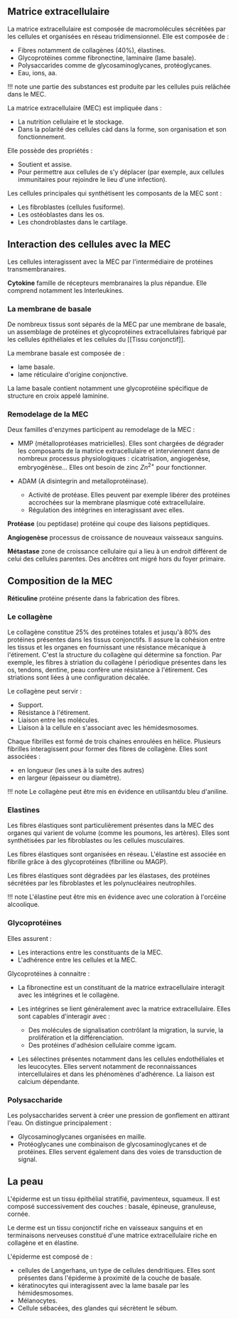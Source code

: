 ## Matrice extracellulaire

La matrice extracellulaire est composée de macromolécules sécrétées par les cellules et organisées en réseau tridimensionnel. Elle est composée de :

* Fibres notamment de collagènes (40%), élastines.
* Glycoprotéines comme fibronectine, laminaire (lame basale).
* Polysaccarides comme de glycosaminoglycanes, protéoglycanes.
* Eau, ions, aa.

!!! note
    une partie des substances est produite par les cellules puis relâchée dans le MEC.

La matrice extracellulaire (MEC) est impliquée dans :

* La nutrition cellulaire et le stockage.
* Dans la polarité des cellules càd dans la forme, son organisation et son fonctionnement.

Elle possède des propriétés :

* Soutient et assise.
* Pour permettre aux cellules de s'y déplacer (par exemple, aux cellules immunitaires pour rejoindre le lieu d'une infection).

Les cellules principales qui synthétisent les composants de la MEC sont :

* Les fibroblastes (cellules fusiforme).
* Les ostéoblastes dans les os.
* Les chondroblastes dans le cartilage.

## Interaction des cellules avec la MEC

Les cellules interagissent avec la MEC par l'intermédiaire de protéines transmembranaires.

__Cytokine__ famille de récepteurs membranaires la plus répandue. Elle comprend notamment les Interleukines.

### La membrane de basale

De nombreux tissus sont séparés de la MEC par une membrane de basale, un assemblage de protéines et glycoprotéines extracellulaires fabriqué par les cellules épithéliales et les cellules du [[Tissu conjonctif]].

La membrane basale est composée de :

* lame basale.
* lame réticulaire d'origine conjonctive.

La lame basale contient notamment une glycoprotéine spécifique de structure en croix appelé laminine.

### Remodelage de la MEC

Deux familles d'enzymes participent au remodelage de la MEC :

* MMP (métalloprotéases matricielles). Elles sont chargées de dégrader les composants de la matrice extracellulaire et interviennent dans de nombreux processus physiologiques : cicatrisation, angiogenèse, embryogénèse... Elles ont besoin de zinc $Zn^{2+}$ pour fonctionner.
* ADAM (A disintegrin and metalloprotéinase).

    * Activité de protéase. Elles peuvent par exemple libérer des protéines accrochées sur la membrane plasmique coté extracellulaire.
    * Régulation des intégrines en interagissant avec elles.

__Protéase__ (ou peptidase) protéine qui coupe des liaisons peptidiques.

__Angiogenèse__ processus de croissance de nouveaux vaisseaux sanguins.

__Métastase__ zone de croissance cellulaire qui a lieu à un endroit différent de celui des cellules parentes. Des ancêtres ont migré hors du foyer primaire.

## Composition de la MEC

__Réticuline__ protéine présente dans la fabrication des fibres.
### Le collagène

Le collagène constitue 25% des protéines totales et jusqu'à 80% des protéines présentes dans les tissus conjonctifs. Il assure la cohésion entre les tissus et les organes en fournissant une résistance mécanique à l'étirement. C'est la structure du collagène qui détermine sa fonction. Par exemple, les fibres à striation du collagène I périodique présentes dans les os, tendons, dentine, peau confère une résistance à l'étirement. Ces striations sont liées à une configuration décalée.

Le collagène peut servir :

* Support.
* Résistance à l'étirement.
* Liaison entre les molécules.
* Liaison à la cellule en s'associant avec les hémidesmosomes.

Chaque fibrilles est formé de trois chaines enroulées en hélice. Plusieurs fibrilles interagissent pour former des fibres de collagène. Elles sont associées :

* en longueur (les unes à la suite des autres)
* en largeur (épaisseur ou diamètre).

!!! note
    Le collagène peut être mis en évidence en utilisantdu bleu d'aniline.
### Elastines

Les fibres élastiques sont particulièrement présentes dans la MEC des organes qui varient de volume (comme les poumons, les artères). Elles sont synthétisées par les fibroblastes ou les cellules musculaires.

Les fibres élastiques sont organisées en réseau. L'élastine est associée en fibrille grâce à des glycoprotéines (fibrilline ou MAGP).

Les fibres élastiques sont dégradées par les élastases, des protéines sécrétées par les fibroblastes et les polynucléaires neutrophiles.

!!! note
    L'élastine peut être mis en évidence avec une coloration à l'orcéine alcoolique.
### Glycoprotéines

Elles assurent :

* Les interactions entre les constituants de la MEC.
* L'adhérence entre les cellules et la MEC.

Glycoprotéines à connaitre :

* La fibronectine est un constituant de la matrice extracellulaire interagit avec les intégrines et le collagène.
* Les intégrines se lient généralement avec la matrice
extracellulaire. Elles sont capables d'interagir avec :

    * Des molécules de signalisation contrôlant la migration, la survie, la prolifération et la différenciation.
    * Des protéines d'adhésion cellulaire comme igcam.

* Les sélectines présentes notamment dans les cellules endothéliales et les leucocytes. Elles servent notamment de reconnaissances intercellulaires et dans les phénomènes d'adhérence. La liaison est calcium dépendante.

### Polysaccharide

Les polysaccharides servent à créer une pression de gonflement en attirant l'eau. On distingue principalement :

* Glycosaminoglycanes organisées en maille.
* Protéoglycanes une combinaison de glycosaminoglycanes et de protéines. Elles servent également dans des voies de transduction de signal.

## La peau

L'épiderme est un tissu épithélial stratifié, pavimenteux, squameux. Il est composé successivement des couches : basale, épineuse, granuleuse, cornée.

Le derme est un tissu conjonctif riche en vaisseaux sanguins et en terminaisons nerveuses constitué d'une matrice extracellulaire riche en collagène et en élastine.

L'épiderme est composé de :

* cellules de Langerhans, un type de cellules dendritiques. Elles sont présentes dans l'épiderme à proximité de la couche de basale.
* kératinocytes qui interagissent avec la lame basale par les hémidesmosomes.
* Mélanocytes.
* Cellule sébacées, des glandes qui sécrètent le sébum.

